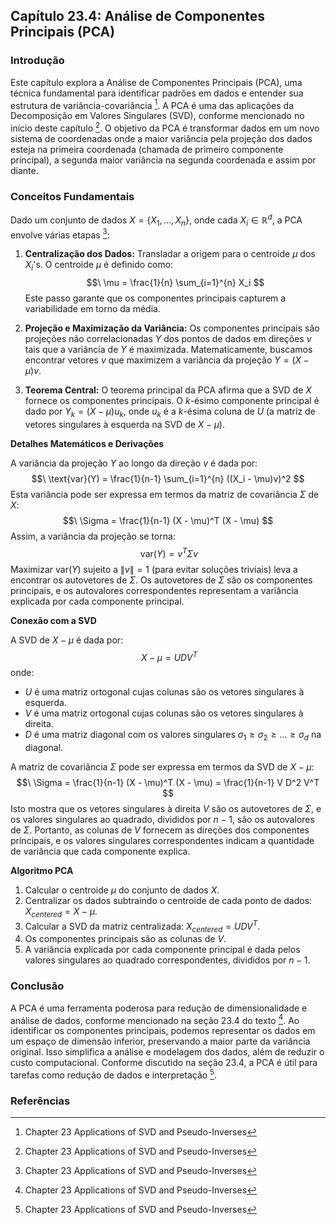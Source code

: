 ## Capítulo 23.4: Análise de Componentes Principais (PCA)

### Introdução
Este capítulo explora a Análise de Componentes Principais (PCA), uma técnica fundamental para identificar padrões em dados e entender sua estrutura de variância-covariância [^1]. A PCA é uma das aplicações da Decomposição em Valores Singulares (SVD), conforme mencionado no início deste capítulo [^1]. O objetivo da PCA é transformar dados em um novo sistema de coordenadas onde a maior variância pela projeção dos dados esteja na primeira coordenada (chamada de primeiro componente principal), a segunda maior variância na segunda coordenada e assim por diante.

### Conceitos Fundamentais

Dado um conjunto de dados $X = \{X_1, ..., X_n\}$, onde cada $X_i \in \mathbb{R}^d$, a PCA envolve várias etapas [^1]:

1.  **Centralização dos Dados:** Transladar a origem para o centroide $\mu$ dos $X_i$'s. O centroide $\mu$ é definido como:
    $$\
    \mu = \frac{1}{n} \sum_{i=1}^{n} X_i
    $$
    Este passo garante que os componentes principais capturem a variabilidade em torno da média.

2.  **Projeção e Maximização da Variância:** Os componentes principais são projeções não correlacionadas $Y$ dos pontos de dados em direções $v$ tais que a variância de $Y$ é maximizada. Matematicamente, buscamos encontrar vetores $v$ que maximizem a variância da projeção $Y = (X - \mu)v$.

3.  **Teorema Central:** O teorema principal da PCA afirma que a SVD de $X$ fornece os componentes principais. O $k$-ésimo componente principal é dado por $Y_k = (X - \mu)u_k$, onde $u_k$ é a $k$-ésima coluna de $U$ (a matriz de vetores singulares à esquerda na SVD de $X - \mu$).

**Detalhes Matemáticos e Derivações**

A variância da projeção $Y$ ao longo da direção $v$ é dada por:
$$\
\text{var}(Y) = \frac{1}{n-1} \sum_{i=1}^{n} ((X_i - \mu)v)^2
$$
Esta variância pode ser expressa em termos da matriz de covariância $\Sigma$ de $X$:
$$\
\Sigma = \frac{1}{n-1} (X - \mu)^T (X - \mu)
$$
Assim, a variância da projeção se torna:
$$\
\text{var}(Y) = v^T \Sigma v
$$
Maximizar $\text{var}(Y)$ sujeito a $\|v\| = 1$ (para evitar soluções triviais) leva a encontrar os autovetores de $\Sigma$. Os autovetores de $\Sigma$ são os componentes principais, e os autovalores correspondentes representam a variância explicada por cada componente principal.

**Conexão com a SVD**

A SVD de $X - \mu$ é dada por:
$$\
X - \mu = U D V^T
$$
onde:

*   $U$ é uma matriz ortogonal cujas colunas são os vetores singulares à esquerda.
*   $V$ é uma matriz ortogonal cujas colunas são os vetores singulares à direita.
*   $D$ é uma matriz diagonal com os valores singulares $\sigma_1 \geq \sigma_2 \geq ... \geq \sigma_d$ na diagonal.

A matriz de covariância $\Sigma$ pode ser expressa em termos da SVD de $X - \mu$:
$$\
\Sigma = \frac{1}{n-1} (X - \mu)^T (X - \mu) = \frac{1}{n-1} V D^2 V^T
$$
Isto mostra que os vetores singulares à direita $V$ são os autovetores de $\Sigma$, e os valores singulares ao quadrado, divididos por $n-1$, são os autovalores de $\Sigma$. Portanto, as colunas de $V$ fornecem as direções dos componentes principais, e os valores singulares correspondentes indicam a quantidade de variância que cada componente explica.

**Algoritmo PCA**

1.  Calcular o centroide $\mu$ do conjunto de dados $X$.
2.  Centralizar os dados subtraindo o centroide de cada ponto de dados: $X_{centered} = X - \mu$.
3.  Calcular a SVD da matriz centralizada: $X_{centered} = U D V^T$.
4.  Os componentes principais são as colunas de $V$.
5.  A variância explicada por cada componente principal é dada pelos valores singulares ao quadrado correspondentes, divididos por $n-1$.

### Conclusão

A PCA é uma ferramenta poderosa para redução de dimensionalidade e análise de dados, conforme mencionado na seção 23.4 do texto [^1]. Ao identificar os componentes principais, podemos representar os dados em um espaço de dimensão inferior, preservando a maior parte da variância original. Isso simplifica a análise e modelagem dos dados, além de reduzir o custo computacional. Conforme discutido na seção 23.4, a PCA é útil para tarefas como redução de dados e interpretação [^1].

### Referências
[^1]: Chapter 23 Applications of SVD and Pseudo-Inverses
<!-- END -->